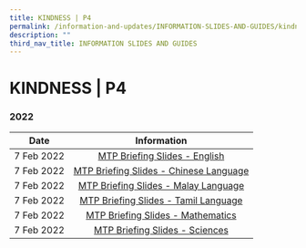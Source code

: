 ```yaml
---
title: KINDNESS | P4
permalink: /information-and-updates/INFORMATION-SLIDES-AND-GUIDES/kindness-p4
description: ""
third_nav_title: INFORMATION SLIDES AND GUIDES
---
```

# KINDNESS | P4

### 2022

<table>
<thead>
  <tr>
    <th style="text-align: center;">Date</th>
    <th style="text-align: center;">Information</th>
  </tr>
</thead>
<tbody>
  <tr>
    <td style="text-align: center;">7 Feb 2022</td>
    <td style="text-align: center;"><a href="https://youtu.be/XRXWjPnGERY" target = "_blank">MTP Briefing Slides - English</a></td>
  </tr>
  <tr>
    <td style="text-align: center;">7 Feb 2022 </td>
    <td style="text-align: center;"><a href="https://youtu.be/SMXzzji65AI" target = "_blank">MTP Briefing Slides - Chinese Language </a></td>
  </tr>
  <tr>
    <td style="text-align: center;">7 Feb 2022 </td>
    <td style="text-align: center;"><a href="https://youtu.be/EfHttLXuU0U" target = "_blank">MTP Briefing Slides - Malay Language </a></td>
  </tr>
  <tr>
    <td style="text-align: center;"> 7 Feb 2022</td>
    <td style="text-align: center;"><a href="https://youtu.be/1jfm8gbn1pQ" target = "_blank">MTP Briefing Slides - Tamil Language </a></td>
  </tr>
  <tr>
    <td style="text-align: center;">7 Feb 2022 </td>
    <td style="text-align: center;"><a href="https://youtu.be/ELRXcGibcQE" target = "_blank">MTP Briefing Slides - Mathematics </a></td>
  </tr>
  <tr>
    <td style="text-align: center;">7 Feb 2022 </td>
    <td style="text-align: center;"><a href="https://youtu.be/dLXxVxwdjrk" target = "_blank">MTP Briefing Slides - Sciences </a></td>
  </tr>
</tbody>
</table>